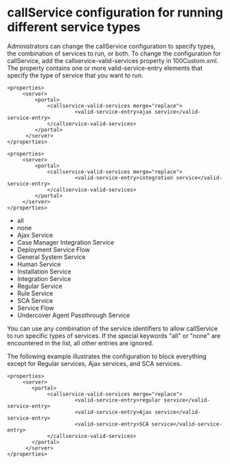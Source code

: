 # callService configuration for running different service types

Administrators can change the callService configuration
to specify types, the combination of services to run, or both. To
change the configuration for callService, add the callservice-valid-services property
in 100Custom.xml. The property contains one or
more valid-service-entry elements that specify the
type of service that you want to run.

```
<properties>
     <server>
         <portal>
             <callservice-valid-services merge="replace">
                      <valid-service-entry>ajax service</valid-service-entry>
             </callservice-valid-services>
         </portal>    
      </server>
</properties>
```

```
<properties>
     <server>
         <portal>
             <callservice-valid-services merge="replace">
                      <valid-service-entry>integration service</valid-service-entry>
             </callservice-valid-services>
         </portal>
     </server>
</properties>
```

- all
- none
- Ajax Service
- Case Manager Integration Service
- Deployment Service Flow
- General System Service
- Human Service
- Installation Service
- Integration Service
- Regular Service
- Rule Service
- SCA Service
- Service Flow
- Undercover Agent Passthrough Service

You can use any combination of the service identifiers to allow callService to
run specific types of services. If the special keywords "all" or "none"
are encountered in the list, all other entries are ignored.

The following example illustrates the configuration
to block everything except for Regular services, Ajax services, and
SCA services.

```
<properties>
     <server>        
        <portal>
             <callservice-valid-services merge="replace">
                      <valid-service-entry>regular service</valid-service-entry>
                      <valid-service-entry>Ajax service</valid-service-entry>
                      <valid-service-entry>SCA service</valid-service-entry>
             </callservice-valid-services>
        </portal>    
      </server>
</properties>
```
